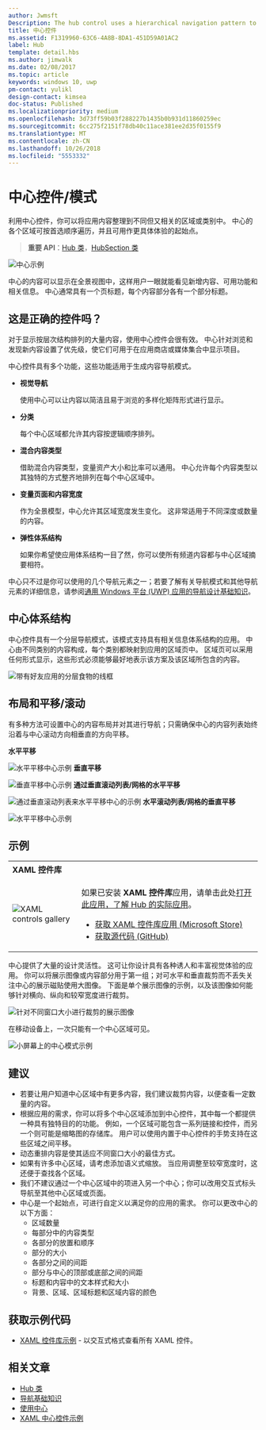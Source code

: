 ```yaml
---
author: Jwmsft
Description: The hub control uses a hierarchical navigation pattern to support apps with a relational information architecture.
title: 中心控件
ms.assetid: F1319960-63C6-4A8B-8DA1-451D59A01AC2
label: Hub
template: detail.hbs
ms.author: jimwalk
ms.date: 02/08/2017
ms.topic: article
keywords: windows 10, uwp
pm-contact: yulikl
design-contact: kimsea
doc-status: Published
ms.localizationpriority: medium
ms.openlocfilehash: 3d73ff59b03f288227b1435b0b931d11860259ec
ms.sourcegitcommit: 6cc275f2151f78db40c11ace381ee2d35f0155f9
ms.translationtype: MT
ms.contentlocale: zh-CN
ms.lasthandoff: 10/26/2018
ms.locfileid: "5553332"
---
```

# <a name="hub-controlpattern"></a>中心控件/模式

 


利用中心控件，你可以将应用内容整理到不同但又相关的区域或类别中。 中心的各个区域可按首选顺序遍历，并且可用作更具体体验的起始点。

> **重要 API**：[Hub 类](https://msdn.microsoft.com/library/windows/apps/dn251843)，[HubSection 类](https://msdn.microsoft.com/library/windows/apps/dn251845)

![中心示例](images/hub_example_tablet.png)

中心的内容可以显示在全景视图中，这样用户一眼就能看见新增内容、可用功能和相关信息。 中心通常具有一个页标题，每个内容部分各有一个部分标题。


## <a name="is-this-the-right-control"></a>这是正确的控件吗？

对于显示按层次结构排列的大量内容，使用中心控件会很有效。 中心针对浏览和发现新内容设置了优先级，使它们可用于在应用商店或媒体集合中显示项目。

中心控件具有多个功能，这些功能适用于生成内容导航模式。

-   **视觉导航**

    使用中心可以让内容以简洁且易于浏览的多样化矩阵形式进行显示。

-   **分类**

    每个中心区域都允许其内容按逻辑顺序排列。

-   **混合内容类型**

    借助混合内容类型，变量资产大小和比率可以通用。 中心允许每个内容类型以其独特的方式整齐地排列在每个中心区域中。

-   **变量页面和内容宽度**

    作为全景模型，中心允许其区域宽度发生变化。 这非常适用于不同深度或数量的内容。

-   **弹性体系结构**

    如果你希望使应用体系结构一目了然，你可以使所有频道内容都与中心区域摘要相符。

中心只不过是你可以使用的几个导航元素之一；若要了解有关导航模式和其他导航元素的详细信息，请参阅[通用 Windows 平台 (UWP) 应用的导航设计基础知识](../basics/navigation-basics.md)。

## <a name="hub-architecture"></a>中心体系结构

中心控件具有一个分层导航模式，该模式支持具有相关信息体系结构的应用。 中心由不同类别的内容构成，每个类别都映射到应用的区域页中。 区域页可以采用任何形式显示，这些形式必须能够最好地表示该方案及该区域所包含的内容。

![带有好友应用的分层食物的线框](images/navigation_diagram_food_with_friends_app_new.png)

## <a name="layouts-and-panningscrolling"></a>布局和平移/滚动

有多种方法可设置中心的内容布局并对其进行导航；只需确保中心的内容列表始终沿着与中心滚动方向相垂直的方向平移。

**水平平移**

![水平平移中心示例](images/controls_hub_horizontal_pan.png)
**垂直平移**

![垂直平移中心示例](images/controls_hub_vertical_pan.png)
**通过垂直滚动列表/网格的水平平移**

![通过垂直滚动列表来水平平移中心的示例](images/controls_hub_horizontal_vertical_scroll.png)
**水平滚动列表/网格的垂直平移**

![水平平移中心示例](images/controls_hub_vertical_horizontal_scroll.png)

## <a name="examples"></a>示例

<table>
<th align="left">XAML 控件库<th>
<tr>
<td><img src="images/xaml-controls-gallery-sm.png" alt="XAML controls gallery"></img></td>
<td>
    <p>如果已安装 <strong style="font-weight: semi-bold">XAML 控件库</strong>应用，请单击此处<a href="xamlcontrolsgallery:/item/Hub">打开此应用，了解 Hub 的实际应用</a>。</p>
    <ul>
    <li><a href="https://www.microsoft.com/store/productId/9MSVH128X2ZT">获取 XAML 控件库应用 (Microsoft Store)</a></li>
    <li><a href="https://github.com/Microsoft/Windows-universal-samples/tree/master/Samples/XamlUIBasics">获取源代码 (GitHub)</a></li>
    </ul>
</td>
</tr>
</table>

中心提供了大量的设计灵活性。 这可让你设计具有各种诱人和丰富视觉体验的应用。 你可以将展示图像或内容部分用于第一组；对可水平和垂直裁剪而不丢失关注中心的展示磁贴使用大图像。 下面是单个展示图像的示例，以及该图像如何能够针对横向、纵向和较窄宽度进行裁剪。

![针对不同窗口大小进行裁剪的展示图像](images/hub_hero_cropped2.png)

在移动设备上，一次只能有一个中心区域可见。

![小屏幕上的中心模式示例](images/phone_hub_example.png)

## <a name="recommendations"></a>建议

-   若要让用户知道中心区域中有更多内容，我们建议裁剪内容，以便查看一定数量的内容。
-   根据应用的需求，你可以将多个中心区域添加到中心控件，其中每一个都提供一种具有独特目的的功能。 例如，一个区域可能包含一系列链接和控件，而另一个则可能是缩略图的存储库。 用户可以使用内置于中心控件的手势支持在这些区域之间平移。
-   动态重排内容是使其适应不同窗口大小的最佳方式。
-   如果有许多中心区域，请考虑添加语义式缩放。 当应用调整至较窄宽度时，这还便于查找各个区域。
-   我们不建议通过一个中心区域中的项进入另一个中心；你可以改用交互式标头导航至其他中心区域或页面。
-   中心是一个起始点，可进行自定义以满足你的应用的需求。 你可以更改中心的以下方面：
    -   区域数量
    -   每部分中的内容类型
    -   各部分的放置和顺序
    -   部分的大小
    -   各部分之间的间距
    -   部分与中心的顶部或底部之间的间距
    -   标题和内容中的文本样式和大小
    -   背景、区域、区域标题和区域内容的颜色

## <a name="get-the-sample-code"></a>获取示例代码

- [XAML 控件库示例](https://github.com/Microsoft/Windows-universal-samples/tree/master/Samples/XamlUIBasics) - 以交互式格式查看所有 XAML 控件。

## <a name="related-articles"></a>相关文章

- [Hub 类](https://msdn.microsoft.com/library/windows/apps/dn251843)
- [导航基础知识](../basics/navigation-basics.md)
- [使用中心](https://msdn.microsoft.com/library/windows/apps/xaml/dn308518)
- [XAML 中心控件示例](http://go.microsoft.com/fwlink/p/?LinkID=310072)
